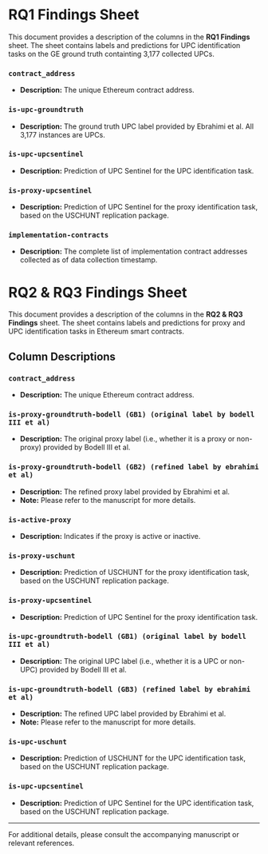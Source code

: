 # RQ1 Findings Sheet
This document provides a description of the columns in the **RQ1 Findings** sheet. The sheet contains labels and predictions for UPC identification tasks on the GE ground truth containting 3,177 collected UPCs.

### `contract_address`
- **Description:** The unique Ethereum contract address.
### `is-upc-groundtruth`
- **Description:** The ground truth UPC label provided by Ebrahimi et al. All 3,177 instances are UPCs.
### `is-upc-upcsentinel`
- **Description:** Prediction of UPC Sentinel for the UPC identification task.
### `is-proxy-upcsentinel`
- **Description:** Prediction of UPC Sentinel for the proxy identification task, based on the USCHUNT replication package.
### `implementation-contracts`
- **Description:** The complete list of implementation contract addresses collected as of data collection timestamp.


# RQ2 & RQ3 Findings Sheet
This document provides a description of the columns in the **RQ2 & RQ3 Findings** sheet. The sheet contains labels and predictions for proxy and UPC identification tasks in Ethereum smart contracts.

## Column Descriptions

### `contract_address`
- **Description:** The unique Ethereum contract address.

### `is-proxy-groundtruth-bodell (GB1) (original label by bodell III et al)`
- **Description:** The original proxy label (i.e., whether it is a proxy or non-proxy) provided by Bodell III et al.

### `is-proxy-groundtruth-bodell (GB2) (refined label by ebrahimi et al)`
- **Description:** The refined proxy label provided by Ebrahimi et al.
- **Note:** Please refer to the manuscript for more details.

### `is-active-proxy`
- **Description:** Indicates if the proxy is active or inactive.

### `is-proxy-uschunt`
- **Description:** Prediction of USCHUNT for the proxy identification task, based on the USCHUNT replication package.

### `is-proxy-upcsentinel`
- **Description:** Prediction of UPC Sentinel for the proxy identification task.

### `is-upc-groundtruth-bodell (GB1) (original label by bodell III et al)`
- **Description:** The original UPC label (i.e., whether it is a UPC or non-UPC) provided by Bodell III et al.

### `is-upc-groundtruth-bodell (GB3) (refined label by ebrahimi et al)`
- **Description:** The refined UPC label provided by Ebrahimi et al.
- **Note:** Please refer to the manuscript for more details.

### `is-upc-uschunt`
- **Description:** Prediction of USCHUNT for the UPC identification task, based on the USCHUNT replication package.

### `is-upc-upcsentinel`
- **Description:** Prediction of UPC Sentinel for the UPC identification task, based on the USCHUNT replication package.

---

For additional details, please consult the accompanying manuscript or relevant references.
